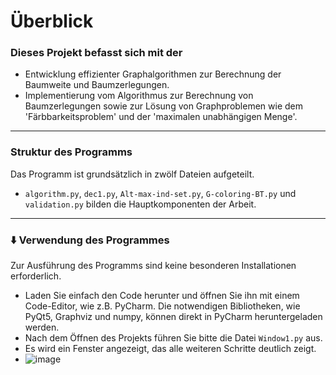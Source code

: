 # Überblick
### Dieses Projekt befasst sich mit der
+ Entwicklung effizienter Graphalgorithmen zur Berechnung der Baumweite und Baumzerlegungen. 
+ Implementierung vom Algorithmus zur Berechnung von Baumzerlegungen sowie zur Lösung von Graphproblemen wie dem 'Färbbarkeitsproblem' und der 'maximalen unabhängigen Menge'.
  
---
###  Struktur des Programms
Das Programm ist grundsätzlich in zwölf Dateien aufgeteilt.
+ `algorithm.py`, `dec1.py`, `Alt-max-ind-set.py`, `G-coloring-BT.py` und `validation.py` bilden die Hauptkomponenten der Arbeit.
 
---
### ⬇️ Verwendung des Programmes
Zur Ausführung des Programms sind keine besonderen Installationen erforderlich. 
- Laden Sie einfach den Code herunter und öffnen Sie ihn mit einem Code-Editor, wie z.B. PyCharm. Die notwendigen Bibliotheken, wie PyQt5, Graphviz und numpy, können direkt in PyCharm heruntergeladen werden.
- Nach dem Öffnen des Projekts führen Sie bitte die Datei `Window1.py` aus.
- Es wird ein Fenster angezeigt, das alle weiteren Schritte deutlich zeigt.
- ![image](https://github.com/Mohamad-Alkaraazeh/Effiziente-Graphalgorithmen-basierend-auf-Baumweite-und-Baumzerlegungen/assets/125143281/bbae974d-6e95-444d-9de8-2325a6293300)

